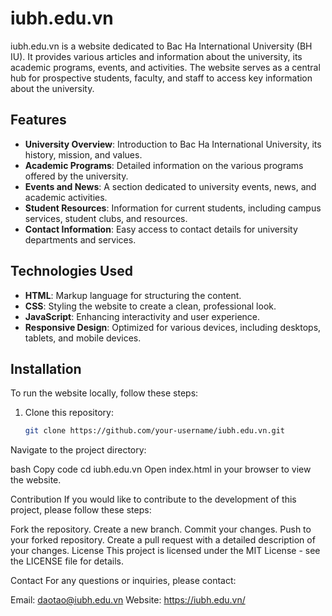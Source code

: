 # iubh.edu.vn

iubh.edu.vn is a website dedicated to Bac Ha International University (BH IU). It provides various articles and information about the university, its academic programs, events, and activities. The website serves as a central hub for prospective students, faculty, and staff to access key information about the university.

## Features

- **University Overview**: Introduction to Bac Ha International University, its history, mission, and values.
- **Academic Programs**: Detailed information on the various programs offered by the university.
- **Events and News**: A section dedicated to university events, news, and academic activities.
- **Student Resources**: Information for current students, including campus services, student clubs, and resources.
- **Contact Information**: Easy access to contact details for university departments and services.

## Technologies Used

- **HTML**: Markup language for structuring the content.
- **CSS**: Styling the website to create a clean, professional look.
- **JavaScript**: Enhancing interactivity and user experience.
- **Responsive Design**: Optimized for various devices, including desktops, tablets, and mobile devices.

## Installation

To run the website locally, follow these steps:

1. Clone this repository:
   ```bash
   git clone https://github.com/your-username/iubh.edu.vn.git
Navigate to the project directory:

bash
Copy code
cd iubh.edu.vn
Open index.html in your browser to view the website.

Contribution
If you would like to contribute to the development of this project, please follow these steps:

Fork the repository.
Create a new branch.
Commit your changes.
Push to your forked repository.
Create a pull request with a detailed description of your changes.
License
This project is licensed under the MIT License - see the LICENSE file for details.

Contact
For any questions or inquiries, please contact:

Email: daotao@iubh.edu.vn
Website: https://iubh.edu.vn/
